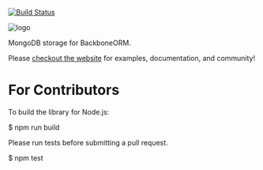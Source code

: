 [![Build Status](https://secure.travis-ci.org/vidigami/backbone-mongo.png)](http://travis-ci.org/vidigami/backbone-mongo)

![logo](https://github.com/vidigami/backbone-mongo/raw/master/media/logo.png)

MongoDB storage for BackboneORM.

Please [checkout the website](http://vidigami.github.io/backbone-orm/) for examples, documentation, and community!


For Contributors
============

To build the library for Node.js:

  $ npm run build

Please run tests before submitting a pull request.

  $ npm test

